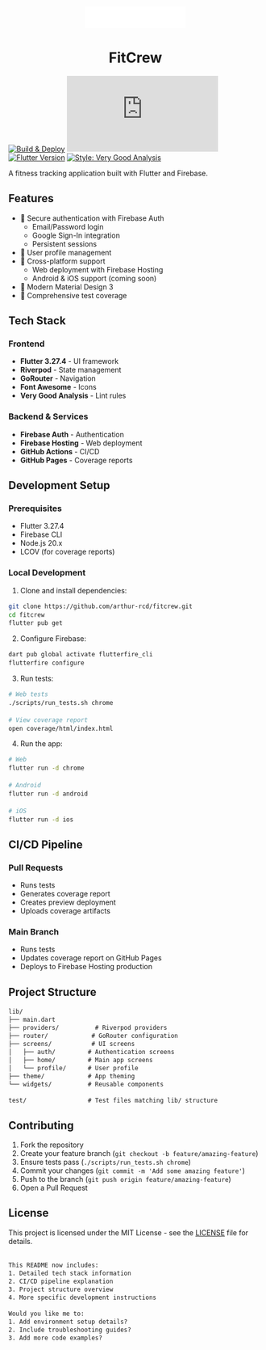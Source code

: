 <div align="center">
  <img src="assets/png/Color%20logo%20-%20no%20background.png" alt="FitCrew Logo" width="200"/>
  <h1>FitCrew</h1>
</div>

[![Build & Deploy](https://github.com/arthurhd/fitcrew/actions/workflows/firebase-hosting-merge.yml/badge.svg)](https://github.com/arthurhd/fitcrew/actions/workflows/firebase-hosting-merge.yml)
[![Coverage](https://arthurhd.github.io/fitcrew/coverage/badge.html)](https://arthurhd.github.io/fitcrew/coverage/)
[![Flutter Version](https://img.shields.io/badge/flutter-3.27.4-blue.svg)](https://flutter.dev/docs/get-started/install)
[![Style: Very Good Analysis](https://img.shields.io/badge/style-very_good_analysis-B22C89.svg)](https://pub.dev/packages/very_good_analysis)

A fitness tracking application built with Flutter and Firebase.

## Features

- 🔐 Secure authentication with Firebase Auth
  - Email/Password login
  - Google Sign-In integration
  - Persistent sessions
- 👤 User profile management
- 📱 Cross-platform support
  - Web deployment with Firebase Hosting
  - Android & iOS support (coming soon)
- 🎨 Modern Material Design 3
- 🧪 Comprehensive test coverage

## Tech Stack

### Frontend
- **Flutter 3.27.4** - UI framework
- **Riverpod** - State management
- **GoRouter** - Navigation
- **Font Awesome** - Icons
- **Very Good Analysis** - Lint rules

### Backend & Services
- **Firebase Auth** - Authentication
- **Firebase Hosting** - Web deployment
- **GitHub Actions** - CI/CD
- **GitHub Pages** - Coverage reports

## Development Setup

### Prerequisites

- Flutter 3.27.4
- Firebase CLI
- Node.js 20.x
- LCOV (for coverage reports)

### Local Development

1. Clone and install dependencies:
```bash
git clone https://github.com/arthur-rcd/fitcrew.git
cd fitcrew
flutter pub get
```

2. Configure Firebase:
```bash
dart pub global activate flutterfire_cli
flutterfire configure
```

3. Run tests:
```bash
# Web tests
./scripts/run_tests.sh chrome

# View coverage report
open coverage/html/index.html
```

4. Run the app:
```bash
# Web
flutter run -d chrome

# Android
flutter run -d android

# iOS
flutter run -d ios
```

## CI/CD Pipeline

### Pull Requests
- Runs tests
- Generates coverage report
- Creates preview deployment
- Uploads coverage artifacts

### Main Branch
- Runs tests
- Updates coverage report on GitHub Pages
- Deploys to Firebase Hosting production

## Project Structure

```
lib/
├── main.dart
├── providers/          # Riverpod providers
├── router/            # GoRouter configuration
├── screens/           # UI screens
│   ├── auth/         # Authentication screens
│   ├── home/         # Main app screens
│   └── profile/      # User profile
├── theme/            # App theming
└── widgets/          # Reusable components

test/                 # Test files matching lib/ structure
```

## Contributing

1. Fork the repository
2. Create your feature branch (`git checkout -b feature/amazing-feature`)
3. Ensure tests pass (`./scripts/run_tests.sh chrome`)
4. Commit your changes (`git commit -m 'Add some amazing feature'`)
5. Push to the branch (`git push origin feature/amazing-feature`)
6. Open a Pull Request

## License

This project is licensed under the MIT License - see the [LICENSE](LICENSE) file for details.
```

This README now includes:
1. Detailed tech stack information
2. CI/CD pipeline explanation
3. Project structure overview
4. More specific development instructions

Would you like me to:
1. Add environment setup details?
2. Include troubleshooting guides?
3. Add more code examples?
